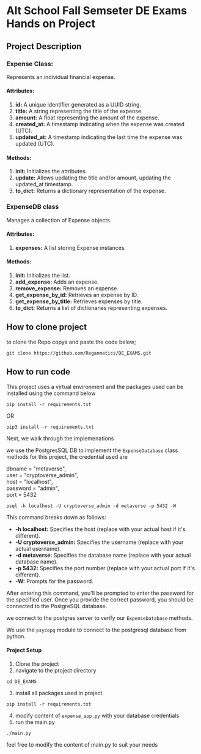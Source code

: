 # Alt School Fall Semseter DE Exams Hands on Project

## Project Description
### Expense Class:
Represents an individual financial expense.

#### Attributes:

1. <strong>id:</strong> A unique identifier generated as a UUID string.
2. <strong>title:</strong> A string representing the title of the expense.
3. <strong>amount:</strong> A float representing the amount of the expense.
4. <strong>created_at:</strong> A timestamp indicating when the expense was created (UTC).
5. <strong>updated_at:</strong> A timestamp indicating the last time the expense was updated (UTC).

#### Methods:
1. <strong>__init__:</strong> Initializes the attributes.
2. <strong>update:</strong> Allows updating the title and/or amount, updating the updated_at timestamp.
3. <strong>to_dict:</strong> Returns a dictionary representation of the expense.

### ExpenseDB class
Manages a collection of Expense objects.

#### Attributes:

1. <strong>expenses:</strong> A list storing Expense instances.
#### Methods:

1. <strong>__init__:</strong> Initializes the list.
2. <strong>add_expense:</strong> Adds an expense.
3. <strong>remove_expense:</strong> Removes an expense.
4. <strong>get_expense_by_id:</strong> Retrieves an expense by ID.
5. <strong>get_expense_by_title:</strong> Retrieves expenses by title.
6. <strong>to_dict:</strong> Returns a list of dictionaries representing expenses.
## How to clone project
to clone the Repo
copya and paste the code below;
```
git clone https://github.com/Reganmatics/DE_EXAMS.git
```

## How to run code
This project uses a virtual environment and the packages used can be installed using the command below
```
pip install -r requirements.txt
```
OR
```
pip3 install -r requirements.txt
```

Next, we walk through the implemenations

we use the PostgresSQL DB to implement the ```ExpenseDatabase``` class methods
for this project, the credential used are

dbname = "metaverse",<br>
user = "cryptoverse_admin",<br>
host = "localhost",<br>
password = "admin",<br>
port = 5432

```
psql -h localhost -U cryptoverse_admin -d metaverse -p 5432 -W
```
This command breaks down as follows:

- <strong>-h localhost:</strong> Specifies the host (replace with your actual host if it's different).
- <strong>-U cryptoverse_admin:</strong> Specifies the username (replace with your actual username).
- <strong>-d metaverse:</strong> Specifies the database name (replace with your actual database name).
- <strong>-p 5432:</strong> Specifies the port number (replace with your actual port if it's different).
- <strong>-W:</strong> Prompts for the password.

After entering this command, you'll be prompted to enter the password for the specified user. Once you provide the correct password, you should be connected to the PostgreSQL database.

 we connect to the postgres server to verify our `ExpenseDatabase` methods.

We use the `psycopg` module to connect to the postgresql database from python.
#### Project Setup
1. Clone the project
2. navigate to the project directory
```
cd DE_EXAMS
```
3. install all packages used in project.
```
pip install -r requirements.txt
```
4. modify content of `expense_app.py` with your database credentials
5. run the main.py 
```
./main.py
```

feel free to modify the content of main.py to suit your needs